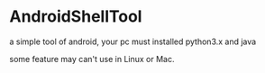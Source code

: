 # AndroidShellTool
a simple tool of android, your pc must installed python3.x and java

some feature may can't use in Linux or Mac.
